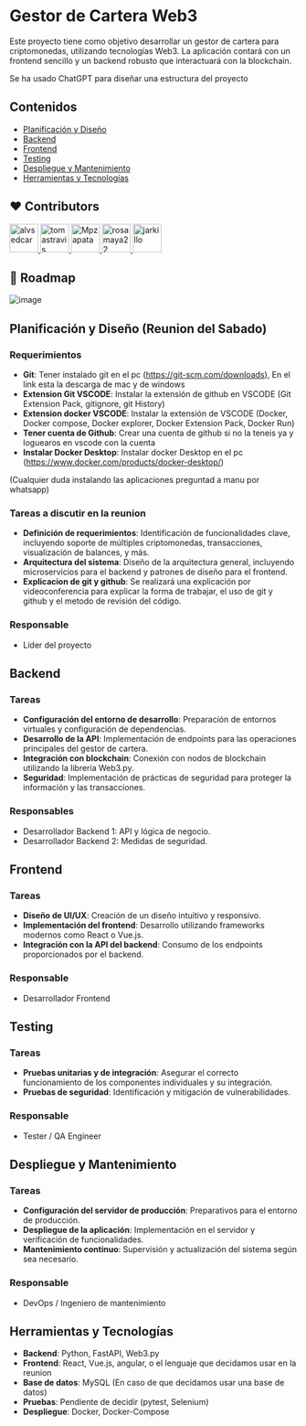 # Gestor de Cartera Web3

Este proyecto tiene como objetivo desarrollar un gestor de cartera para criptomonedas, utilizando tecnologías Web3. La aplicación contará con un frontend sencillo y un backend robusto que interactuará con la blockchain.

Se ha usado ChatGPT para diseñar una estructura del proyecto

## Contenidos
- [Planificación y Diseño](#planificación-y-diseño)
- [Backend](#backend)
- [Frontend](#frontend)
- [Testing](#testing)
- [Despliegue y Mantenimiento](#despliegue-y-mantenimiento)
- [Herramientas y Tecnologías](#herramientas-y-tecnologías)

## ❤️ Contributors

<a href="https://github.com/alvsedcar">
  <img src="https://avatars.githubusercontent.com/u/114604731?v=4" width="50" height="50" alt="alvsedcar">
</a>
<a href="https://github.com/tomastravis">
  <img src="https://avatars.githubusercontent.com/u/149080929?v=4" width="50" height="50" alt="tomastravis">
</a>
<a href="https://github.com/Mpzapata">
  <img src="https://avatars.githubusercontent.com/u/148989122?v=4" width="50" height="50" alt="Mpzapata">
</a>
<a href="https://github.com/rosamaya22">
  <img src="https://avatars.githubusercontent.com/u/152426648?v=4" width="50" height="50" alt="rosamaya22">
</a>
<a href="https://github.com/jarkillo">
  <img src="https://avatars.githubusercontent.com/u/107489788?v=4" width="50" height="50" alt="jarkillo">
</a>

## 🚀 Roadmap

![image](https://github.com/jarkillo/WalletManager/assets/107489788/8e8a8c93-fad9-44ca-883e-de3e16bc51bd)


## Planificación y Diseño (Reunion del Sabado)

### Requerimientos

- **Git**: Tener instalado git en el pc (https://git-scm.com/downloads), En el link esta la descarga de mac y de windows
- **Extension Git VSCODE**: Instalar la extensión de github en VSCODE (Git Extension Pack, gitignore, git History)
- **Extension docker VSCODE**: Instalar la extensión de VSCODE (Docker, Docker compose, Docker explorer, Docker Extension Pack, Docker Run)
- **Tener cuenta de Github**: Crear una cuenta de github si no la teneis ya y loguearos en vscode con la cuenta
- **Instalar Docker Desktop**: Instalar docker Desktop en el pc (https://www.docker.com/products/docker-desktop/)

(Cualquier duda instalando las aplicaciones preguntad a manu por whatsapp)

### Tareas a discutir en la reunion

- **Definición de requerimientos**: Identificación de funcionalidades clave, incluyendo soporte de múltiples criptomonedas, transacciones, visualización de balances, y más. 
- **Arquitectura del sistema**: Diseño de la arquitectura general, incluyendo microservicios para el backend y patrones de diseño para el frontend.
- **Explicacion de git y github**: Se realizará una explicación por videoconferencia para explicar la forma de trabajar, el uso de git y github y el metodo de revisión del código.

### Responsable
- Líder del proyecto

## Backend
### Tareas
- **Configuración del entorno de desarrollo**: Preparación de entornos virtuales y configuración de dependencias.
- **Desarrollo de la API**: Implementación de endpoints para las operaciones principales del gestor de cartera.
- **Integración con blockchain**: Conexión con nodos de blockchain utilizando la librería Web3.py.
- **Seguridad**: Implementación de prácticas de seguridad para proteger la información y las transacciones.

### Responsables
- Desarrollador Backend 1: API y lógica de negocio.
- Desarrollador Backend 2: Medidas de seguridad.

## Frontend
### Tareas
- **Diseño de UI/UX**: Creación de un diseño intuitivo y responsivo.
- **Implementación del frontend**: Desarrollo utilizando frameworks modernos como React o Vue.js.
- **Integración con la API del backend**: Consumo de los endpoints proporcionados por el backend.

### Responsable
- Desarrollador Frontend

## Testing
### Tareas
- **Pruebas unitarias y de integración**: Asegurar el correcto funcionamiento de los componentes individuales y su integración.
- **Pruebas de seguridad**: Identificación y mitigación de vulnerabilidades.

### Responsable
- Tester / QA Engineer

## Despliegue y Mantenimiento
### Tareas
- **Configuración del servidor de producción**: Preparativos para el entorno de producción.
- **Despliegue de la aplicación**: Implementación en el servidor y verificación de funcionalidades.
- **Mantenimiento continuo**: Supervisión y actualización del sistema según sea necesario.

### Responsable
- DevOps / Ingeniero de mantenimiento

## Herramientas y Tecnologías
- **Backend**: Python, FastAPI, Web3.py
- **Frontend**: React, Vue.js, angular, o el lenguaje que decidamos usar en la reunion
- **Base de datos**: MySQL (En caso de que decidamos usar una base de datos)
- **Pruebas**: Pendiente de decidir (pytest, Selenium)
- **Despliegue**: Docker, Docker-Compose
